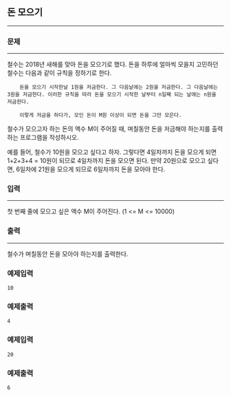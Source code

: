 ## 돈 모으기
***
### 문제
***
철수는 2018년 새해를 맞아 돈을 모으기로 했다. 돈을 하루에 얼마씩 모을지 고민하던 철수는 다음과 같이 규칙을 정하기로 한다.
```
    돈을 모으기 시작한날 1원을 저금한다. 그 다음날에는 2원을 저금한다. 그 다음날에는 3원을 저금한다. 이러한 규칙을 따라 돈을 모으기 시작한 날부터 n일째 되는 날에는 n원을 저금한다.

    이렇게 저금을 하다가, 모인 돈이 M원 이상이 되면 돈을 그만 모은다.
```
철수가 모으고자 하는 돈의 액수 M이 주어질 때, 며칠동안 돈을 저금해야 하는지를 출력하는 프로그램을 작성하시오.

예를 들어, 철수가 10원을 모으고 싶다고 하자. 그렇다면 4일차까지 돈을 모으게 되면 1+2+3+4 = 10원이 되므로 4일차까지 돈을 모으면 된다. 만약 20원으로 모으고 싶다면, 6일차에 21원을 모으게 되므로 6일차까지 돈을 모아야 한다.
### 입력
***
첫 번째 줄에 모으고 싶은 액수 M이 주어진다. (1 <= M <= 10000)

### 출력
***
철수가 며칠동안 돈을 모아야 하는지를 출력한다.

 

### 예제입력
```
10
```

### 예제출력
```
4
```

### 예제입력
```
20
```

### 예제출력
```
6
```